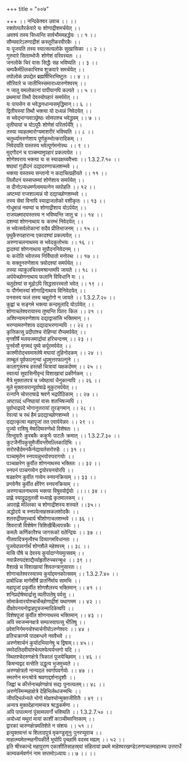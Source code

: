 +++
title = "००७"

+++
।। नन्दिकेश्वर उवाच ।। ।।  
रक्तोत्पलैरर्कवारे यः शोणाद्रीशमर्चयेत् ।।  
अवश्यं तस्य सिध्यन्ति सार्वभौममहर्द्धयः ।। १ ।।  
सौम्यवारेऽरुणाद्रीशं कस्तूरीकरवीरकैः ।।  
यः पूजयति तस्य स्यात्सत्यलोके सुखासिका ।। २ ।।  
गुरुवारे सिताम्भोजैः शोणेशं वरिवस्यतः ।।  
जनलोके चिरं वासः सिद्धैः सह भविष्यति ।। ३ ।।  
चम्पकैर्मल्लिकाभिश्च शुक्रवारे समर्चयेत् ।।  
तपोलोकं प्रपद्येत ब्रह्मर्षिभिरभिष्टुतः ।। ४ ।।  
सौरिवारे च जातीभिस्समाराध्यारुणेश्वरम् ।।  
न जातु यमलोकानां पापीयानपि कल्पते ।। ५ ।।  
प्रथमायां तिथौ देवस्योपहारं समर्पयेत् ।।  
यः पायसेन स भवेद्धनधान्यसमृद्धिमान्।। ६ ।।  
द्वितीयस्यां तिथौ भक्त्या यो दध्यन्नं निवेदयेत् ।।  
स भवेद्भाग्यवाञ्छ्रेष्ठः सोमपाश्च भवेद्ध्रुवम् ।। ७ ।।  
तृतीयायां च योऽपूपैः शोणेशं परितर्पयेत् ।।  
तस्या व्याहतमारोग्यमाशरीरं भविष्यति ।। ८ ।।  
चतुर्थ्यामरुणेशाय पूर्णकुम्भोत्करादिकम् ।।  
निवेदयति यस्तस्य भवेत्पूर्णमनोरथः ।। ९ ।।  
मुद्गौदनं च पञ्चम्यामुपहारं प्रकल्पयेत ।।  
शोणेश्वराय भक्त्या यः स स्यादक्षय्यवैभवः ।। 1.3.2.7.१० ।।  
षष्ठ्यां गुडौदनं दद्यादरुणाचलशम्भवे ।।  
भक्त्या यस्तस्य सन्तानो न कदाचित्प्रहीयते ।। ११ ।।  
तिलौदनं यस्सप्तम्यां शोणेशाय समर्पयेत् ।।  
स दीनोऽप्यधमर्णत्वमयत्नेन व्यपोहति ।। १२ ।।  
अष्टम्यां राजशाल्यन्नं यो दद्याच्छोणशम्भवे ।।  
तस्य सेवां विनापि स्याद्राजलोको वशीकृतः ।। १३ ।।  
गोधूमान्नं नवम्यां च शोणाद्रीशाय योऽर्पयेत् ।।  
राजयक्ष्मादयस्तस्य न भविष्यन्ति जातु च ।। १४ ।।  
दशम्यां शोणनाथाय यः करम्भं निवेदयेत् ।।  
स भवेत्सर्वलोकानां सदैव प्रीतिभाजनम् ।। १५ ।।  
पृथुकैरुपहारान्य एकादश्यां प्रकल्पयेत् ।।  
अरुणाचलनाथस्य स भवेदकुतोभयः ।। १६ ।।  
द्वादश्यां शोणनाथाय सूपौदननिवेदनम् ।।  
यः करोति भवेत्तस्य निर्विघातो मनोरथः ।। १७ ।।  
यः सक्तूनरुणेशाय त्रयोदश्यां समर्पयेत् ।।  
तस्या व्याकुलचित्त्वमश्रान्तमपि जायते ।। १८ ।।  
अर्पयेच्छोणनाथाय फलानि विविधानि यः ।।  
चतुर्दश्यां स मूढोऽपि सिद्धसारस्वतो भवेत् ।। १९ ।।  
यः पौर्णमास्यां शोणाद्रिनाथाय विनिवेदयेत् ।।  
पनसस्य फलं तस्य चक्षूरोगो न जायते ।। 1.3.2.7.२० ।।  
कुह्वां च सङ्गमे भक्त्या कन्दमूलादि योऽर्पयेत् ।।  
शोणाचलेश्वरायास्य तुष्यन्ति पितरः किल ।। २१ ।।  
अश्विन्यामरुणेशाय दद्याद्वासांसि भक्तिमान् ।।  
भरण्यामरुणेशाय दद्यादाभरणान्यपि ।। २२ ।।  
कृत्तिकासु प्रदीपांश्च रोहिण्यां रौप्यमर्पयेत् ।।  
मृगशीर्षे मलयजमार्द्रायां हरिचन्दनम् ।। २३ ।।  
पुनर्वसौ मृगमदं पुष्ये कर्पूरमर्पयेत् ।।  
काश्मीरोद्भवमाश्लेषे मघायां तुहिनोदकम् ।। २४ ।।  
ताम्बूलं पूर्वफाल्गुन्यां धूपमुत्तरफाल्गुने ।।  
कालागुरूंश्च हस्तर्क्षे चित्रायां यक्षकर्दमम् ।। २५ ।।  
स्वात्यां सुवासिनीवृन्दं विशाखायां प्रकीर्णकम् ।।  
मैत्रे मुक्तातपत्रं च ज्येष्ठायां धैनुकान्यपि ।। २६ ।।  
मूले मुक्तासरान्पूर्वाषाढे मुकुटमर्पयेत् ।।  
रत्नानि चोत्तराषाढे श्रवणे भद्रपीठिकाम् ।। २७ ।।  
अष्टापदं धनिष्ठायां वासः शतभिषज्यपि ।।  
पूर्वाभाद्रपदे भोगानुत्तरायां तुरङ्गमान् ।। २८ ।।  
रेवत्यां च रथं हैमं प्रदद्याच्छोणशम्भवे ।।  
दद्यात्कृत्वा महापूजां तत एवार्पयेन्नरः ।। २९ ।।  
पूज्यो राशिषु मेषादिष्वरुणेथो विशेषतः ।।  
सिन्दुवारैः कुरबकैः ककुभैः पाटलैः क्रमात् ।। 1.3.2.7.३० ।।  
कुटजैर्नीपकुसुमैर्जीवन्तीमल्लिकादिभिः ।।  
सरोरुहैर्दमनकैर्नद्यावर्तसरोरुहैः ।। ३१ ।।  
पञ्चामृतेन स्नपयन्नुभयोरुपरागयोः ।।  
पञ्चाक्षरेण कुर्वीत शोणनाथस्य भक्तितः ।। ३२ ।।  
स्नपनं पञ्चगव्येन द्वयोरयनयोरपि ।।  
षडक्षरेण कुर्वीत गव्येन स्नपनक्रियाम् ।। ३३ ।।  
प्रणवेनैव कुर्वीत क्षीरेण स्नपनक्रियाम् ।।  
अरुणाचलनाथस्य भक्त्या विषुवयोर्द्वयोः ।।।। ३४ ।।  
प्राह्णे स्याद्रुद्रतुलसी मध्याह्ने कृतमालकम् ।।  
अपराह्णे मल्लिका च शोणाद्रीशस्य शस्यते ।।३५।।  
अद्धोदये च स्नपयेत्सहस्रकलशोदकैः ।।  
शतरुद्रीयमुच्चार्य श्रीशोणाचलशम्भवे ।। ३६ ।।  
शिवरात्रौ विशेषेण त्रिशिखैर्बिल्वपत्रकैः ।।  
कमलैः कर्णिकारैश्च जागरूको यतेन्द्रियः ।। ३७ ।।  
गीतवादित्रनृत्यैश्च दिव्यागमविधानतः ।।  
पूजयेदपवर्गार्थं शोणशैले महेश्वरम् ।। ३८ ।।  
मासि पौषे च देवस्य कुर्यादाग्नेयमुत्सवम् ।।  
नवान्नैरुपदंशाद्यैर्व्याहृतीरुच्चरन्बुधः ।। ३९ ।।  
वैशाखे च विशाखायां शिवतन्त्रानुसारतः।।  
शोणाचलेश्वरस्यास्य कुर्याद्दमनकोत्सवम् ।। 1.3.2.7.४० ।।  
प्राबोधिक मार्गशीर्षे प्रातर्निर्माय सामभिः ।।  
महापूजां प्रकुर्वीत शोणशैलस्य भक्तिमान् ।। ४१ ।।  
शनिप्रदोषेष्वार्द्रासु व्यतीपातेषु पर्वसु ।।  
सोमार्कवारयोश्चार्चेच्छोणाद्रीशं यथागमम ।। ४२ ।।  
दीक्षोपनयनोद्वाहपुत्रजन्मादिकेष्वपि ।।  
विशेषपूजां कुर्वीत शोणनाथस्य भक्तिमान् ।। ४३ ।।  
अपि स्वजन्मनक्षत्रे सम्पत्स्वापत्सु भीतिषु ।।  
प्रवेशनिर्गमनयोश्चार्चनीयोऽरुणेश्वरः ।। ४४ ।  
व्रतिचक्रागमे पादबन्धने नववैभवे ।।  
अरुणेशार्चनं कुर्यादभियानेषु च द्विषाम्।। ४५।।  
स्मरेदतिदवीयांश्चेत्पश्येत्पर्यन्तगो यदि ।।  
स्थितश्चेदरुणक्षेत्रे त्रिकालं पूजयेच्छिवम् ।। ४६ ।।  
किमन्यद्वद वत्सेति उद्धृत्य भुजमुच्यते ।।  
अरुणक्षेत्रतो नान्यदलं स्वर्गापवर्गयोः ।। ४७ ।।  
स्मरणेन मनःश्रोत्रे श्रवणाद्दर्शनादृशौः ।।  
जिह्वां च कीर्त्तनाच्छोणक्षेत्रं सद्यः पुनात्यलम्।। ४८ ।।  
अरुणेस्मिन्महाक्षेत्रे देहिभिर्लब्धजन्मभिः ।।  
जीवद्भिर्लभ्यते भोगो मोक्षश्चोन्मुक्तजीवितैः । ४९ ।।  
अन्यत्र मुक्तदेहानामप्यत्र श्राद्धकर्मणा ।।  
अपि पापात्मनां पुंसामपवर्गो भविष्यति ।। 1.3.2.7.५० ।।  
अयोध्यां मथुरां मायां काशीं काञ्चीमवन्तिकाम् ।।  
द्वारकां चारुणक्षेत्रमतिशेते न संशयः ।। ५१ ।।  
इत्युक्तवन्तं च शिलादपुत्रं मृकण्डुसूनुः पुनरप्युवाच ।।  
माहात्म्यमेतन्महनीयकीर्ते भूयोपि पृच्छामि वदस्व मह्यम् ।। ५२ ।।  
इति श्रीस्कान्दे महापुराण एकाशीतिसाहस्र्यां संहितायां प्रथमे माहेश्वरखण्डेऽरुणाचलमाहात्म्य उत्तरार्धे काम्यकर्मवर्णनं नाम सप्तमोऽध्यायः।। ७ ।। ।।